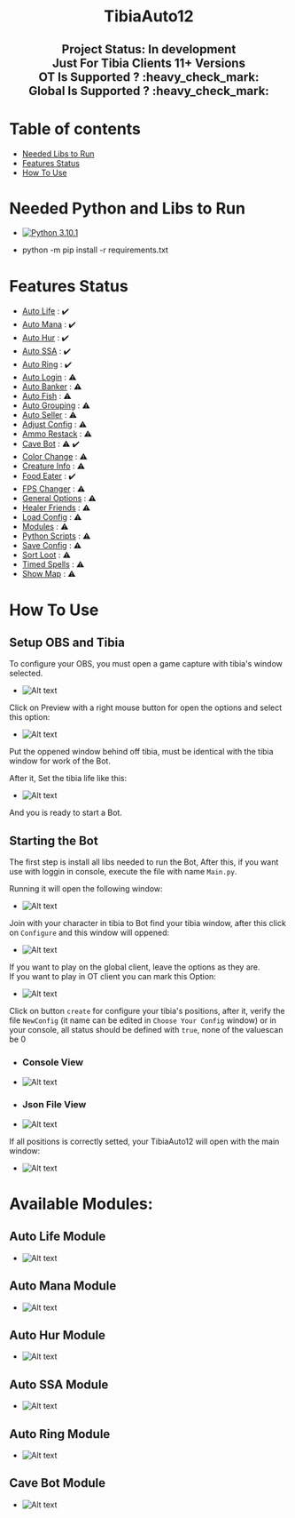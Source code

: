 <h1 align="center"> TibiaAuto12 </h1>

<h2 align="center"> Project Status: In development <br />Just For Tibia Clients 11+ Versions<br />OT Is Supported ? :heavy_check_mark:<br />Global Is Supported ? :heavy_check_mark:</h2>
  
  
# Table of contents

- [Needed Libs to Run](#Needed-Python-and-Libs-to-Run)
- [Features Status](#Features-Status)
- [How To Use](#How-To-Use)

# Needed Python and Libs to Run

- [![Python 3.10.1](https://img.shields.io/badge/python-3.10.1-blue.svg)](https://www.python.org/downloads/release/python-3101/)

- python -m pip install -r requirements.txt

# Features Status

- [Auto Life](#Auto-Life-Module) : :heavy_check_mark:
- [Auto Mana](#Auto-Mana-Module) : :heavy_check_mark:
- [Auto Hur](#Auto-Hur-Module) : :heavy_check_mark:
- [Auto SSA](#Auto-SSA-Module) : :heavy_check_mark:
- [Auto Ring](#Auto-Ring-Module) : :heavy_check_mark:
- [Auto Login]() : :warning:
- [Auto Banker]() : :warning:
- [Auto Fish]() : :warning:
- [Auto Grouping]() : :warning:
- [Auto Seller]() : :warning:
- [Adjust Config]() : :warning:
- [Ammo Restack]() : :warning:
- [Cave Bot](#Cave-Bot-Module) : :warning: :heavy_check_mark:
- [Color Change]() : :warning:
- [Creature Info]() : :warning:
- [Food Eater]() : :heavy_check_mark:
- [FPS Changer]() : :warning:
- [General Options]() : :warning:
- [Healer Friends]() : :warning:
- [Load Config]() : :warning:
- [Modules]() : :warning:
- [Python Scripts]() : :warning:
- [Save Config]() : :warning:
- [Sort Loot]() : :warning:
- [Timed Spells]() : :warning:
- [Show Map]() : :warning:

# How To Use

## Setup OBS and Tibia

To configure your OBS, you must open a game capture with tibia's window selected.

- ![Alt text](https://github.com/MuriloChianfa/TibiaAuto12/blob/master/images/ImagesReadme/OBS/SetTibia.png)

Click on Preview with a right mouse button for open the options and select this option:

- ![Alt text](https://github.com/MuriloChianfa/TibiaAuto12/blob/master/images/ImagesReadme/OBS/Projetor.png)

Put the oppened window behind off tibia, must be identical with the tibia window for work of the Bot.

After it, Set the tibia life like this:

- ![Alt text](https://github.com/MuriloChianfa/TibiaAuto12/blob/master/images/ImagesReadme/OBS/MarkLife.png)

And you is ready to start a Bot.

## Starting the Bot

The first step is install all libs needed to run the Bot, After this, if you want use with loggin in console, execute the file with name `Main.py`.

Running it will open the following window:

- ![Alt text](https://github.com/MuriloChianfa/TibiaAuto12/blob/master/images/ImagesReadme/SelectCharacter.png)

Join with your character in tibia to Bot find your tibia window, after this click on `Configure` and this window will oppened:

- ![Alt text](https://github.com/MuriloChianfa/TibiaAuto12/blob/master/images/ImagesReadme/SelectConfig.png)

If you want to play on the global client, leave the options as they are.
<br />
If you want to play in OT client you can mark this Option:

- ![Alt text](https://github.com/MuriloChianfa/TibiaAuto12/blob/master/images/ImagesReadme/SendEvents.png)

Click on button `create` for configure your tibia's positions, after it, verify the file `NewConfig` (it name can be edited in `Choose Your Config` window) or in your console, all status should be defined with `true`, none of the values ​​can be 0

- ### Console View
- ![Alt text](https://github.com/MuriloChianfa/TibiaAuto12/blob/master/images/ImagesReadme/ConsoleConfig.png)

- ### Json File View
- ![Alt text](https://github.com/MuriloChianfa/TibiaAuto12/blob/master/images/ImagesReadme/JsonConfig.png)

If all positions is correctly setted, your TibiaAuto12 will open with the main window:

- ![Alt text](https://github.com/MuriloChianfa/TibiaAuto12/blob/master/images/ImagesReadme/Root.png)

# Available Modules:

## Auto Life Module

- ![Alt text](https://github.com/MuriloChianfa/TibiaAuto12/blob/master/images/ImagesReadme/AutoHeal.png)

## Auto Mana Module

- ![Alt text](https://github.com/MuriloChianfa/TibiaAuto12/blob/master/images/ImagesReadme/AutoMana.png)

## Auto Hur Module

- ![Alt text](https://github.com/MuriloChianfa/TibiaAuto12/blob/master/images/ImagesReadme/AutoHur.png)

## Auto SSA Module

- ![Alt text](https://github.com/MuriloChianfa/TibiaAuto12/blob/master/images/ImagesReadme/AutoAmulet.png)

## Auto Ring Module


- ![Alt text](https://github.com/MuriloChianfa/TibiaAuto12/blob/master/images/ImagesReadme/AutoRing.png)

## Cave Bot Module

- ![Alt text](https://github.com/MuriloChianfa/TibiaAuto12/blob/master/images/ImagesReadme/CaveBot.png)
